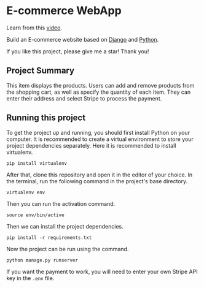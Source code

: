 # E-commerce WebApp

Learn from this [video](https://www.youtube.com/watch?v=YZvRrldjf1Y).  

Build an E-commerce website based on [Django](https://www.djangoproject.com/) and [Python](https://www.python.org/).

If you like this project, please give me a star! Thank you!  

## Project Summary

This item displays the products. Users can add and remove products from the shopping cart, as well as specify the quantity of each item. They can enter their address and select Stripe to process the payment.

## Running this project

To get the project up and running, you should first install Python on your computer. It is recommended to create a virtual environment to store your project dependencies separately. Here it is recommended to install virtualenv.

```
pip install virtualenv
```

After that, clone this repository and open it in the editor of your choice. In the terminal, run the following command in the project's base directory.

```
virtualenv env
```

Then you can run the activation command.
```
source env/bin/active
```

Then we can install the project dependencies.
```
pip install -r requirements.txt
```

Now the project can be run using the command. 
```
python manage.py runserver
```

If you want the payment to work, you will need to enter your own Stripe API key in the `.env` file.

